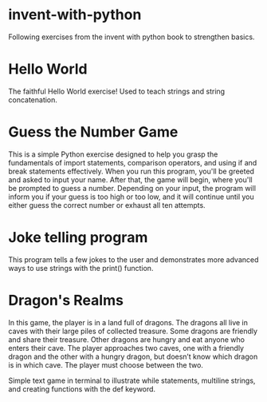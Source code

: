 # invent-with-python
Following exercises from the invent with python book to strengthen basics.

# Hello World
The faithful Hello World exercise! Used to teach strings and string concatenation.

# Guess the Number Game
This is a simple Python exercise designed to help you grasp the fundamentals of import statements, comparison operators, and using if and break statements effectively. When you run this program, you'll be greeted and asked to input your name. After that, the game will begin, where you'll be prompted to guess a number. Depending on your input, the program will inform you if your guess is too high or too low, and it will continue until you either guess the correct number or exhaust all ten attempts.
# Joke telling program
This program tells a few jokes to the user and demonstrates more advanced ways to use strings with the print() function.
# Dragon's Realms
In this game, the player is in a land full of dragons. The dragons all live in caves with their large piles of collected treasure. Some dragons are friendly and share their treasure. Other dragons are hungry and eat anyone who enters their cave. The player approaches two caves, one with a friendly dragon and the other with a hungry dragon, but doesn’t know which dragon is in which cave. The player must choose between the two.

Simple text game in terminal to illustrate while statements, multiline strings, and creating functions with the def keyword.